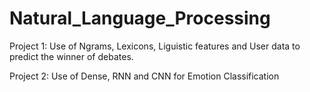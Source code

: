 # Natural_Language_Processing

Project 1:
  Use of Ngrams, Lexicons, Liguistic features and User data
  to predict the winner of debates.
  
Project 2:
  Use of Dense, RNN and CNN for Emotion Classification
